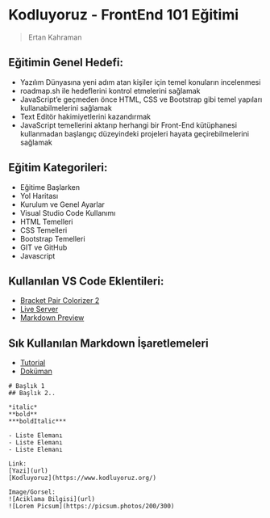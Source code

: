 # Kodluyoruz - FrontEnd 101 Eğitimi
> Ertan Kahraman 


## Eğitimin Genel Hedefi:
* Yazılım Dünyasına yeni adım atan kişiler için temel konuların incelenmesi
* roadmap.sh ile hedeflerini kontrol etmelerini sağlamak
* JavaScript’e geçmeden önce HTML, CSS ve Bootstrap gibi temel yapıları kullanabilmelerini sağlamak
* Text Editör hakimiyetlerini kazandırmak
* JavaScript temellerini aktarıp herhangi bir Front-End kütüphanesi kullanmadan başlangıç düzeyindeki projeleri hayata geçirebilmelerini sağlamak

## Eğitim Kategorileri:
- Eğitime Başlarken
- Yol Haritası
- Kurulum ve Genel Ayarlar
- Visual Studio Code Kullanımı
- HTML Temelleri
- CSS Temelleri
- Bootstrap Temelleri
- GIT ve GitHub
- Javascript

## Kullanılan VS Code Eklentileri:
- [Bracket Pair Colorizer 2](https://marketplace.visualstudio.com/items?itemName=CoenraadS.bracket-pair-colorizer-2)
- [Live Server](https://marketplace.visualstudio.com/items?itemName=ritwickdey.LiveServer)
- [Markdown Preview](https://marketplace.visualstudio.com/items?itemName=shd101wyy.markdown-preview-enhanced)

## Sık Kullanılan Markdown İşaretlemeleri
- [Tutorial](https://commonmark.org/help/tutorial/index.html)
- [Doküman](https://commonmark.org/help/)
```
# Başlık 1
## Başlık 2.. 

*italic* 
**bold**
***boldItalic***

- Liste Elemanı
- Liste Elemanı
- Liste Elemanı

Link:
[Yazi](url)
[Kodluyoruz](https://www.kodluyoruz.org/)

Image/Gorsel:
![Aciklama Bilgisi](url)
![Lorem Picsum](https://picsum.photos/200/300)

```
